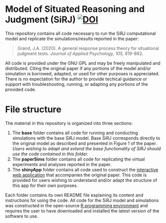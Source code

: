 # Model of Situated Reasoning and Judgment (SiRJ) [![DOI](https://zenodo.org/badge/154691039.svg)](https://zenodo.org/badge/latestdoi/154691039)
This repository contains all code necessary to run the SiRJ computational model and replicate the simulations/results reported in the paper: 
> Grand, J.A. (2020). A general response process theory for situational judgment tests. *Journal of Applied Psychology, 105,* 819-862.

All code is provided under the GNU GPL and may be freely manipulated and distributed. Citing the original paper if any portions of the model and/or simulation is borrowed, adapted, or used for other purposes is appreciated. There is no expectation for the author to provide techical guidance or support with troubleshooting, running, or adapting any portions of the provided code.

# File structure
The material in this repository is organized into three sections:
1. The **base** folder contains all code for running and conducting simulations with the base SiRJ model. Base SiRJ corresponds directly to the original model as described and presented in Figure 1 of the paper. *Users wishing to adapt and extend the base functionality of SiRJ should use the code contained in this folder.*
2. The **paperSims** folder contains all code for replicating the virtual experiments and analyses reported in the paper.
3. The **shinyApp** folder contains all code used to construct the [interactive web application](https://grandjam.shinyapps.io/sirj) that accompanies the original paper. This code is provided for users wishing to understand and/or adapt the structure of this app for their own purposes.

Each folder contains its own README file explaining its content and instructions for using the code. All code for the SiRJ model and simulations was constructed in the open-source [R programming environment](https://cran.r-project.org/) and requires the user to have downloaded and installed the latest version of the software to use.
